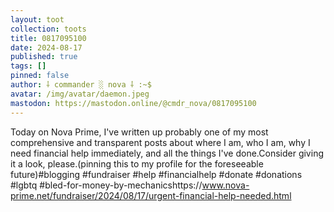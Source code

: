 ```yaml
---
layout: toot
collection: toots
title: 0817095100
date: 2024-08-17
published: true
tags: []
pinned: false
author: ⸸ commander ░ nova ⸸ :~$
avatar: /img/avatar/daemon.jpeg
mastodon: https://mastodon.online/@cmdr_nova/0817095100
---
```


Today on Nova Prime, I've written up probably one of my most comprehensive and transparent posts about where I am, who I am, why I need financial help immediately, and all the things I've done.Consider giving it a look, please.(pinning this to my profile for the foreseeable future)#blogging #fundraiser #help #financialhelp #donate #donations #lgbtq #bled-for-money-by-mechanicshttps://www.nova-prime.net/fundraiser/2024/08/17/urgent-financial-help-needed.html
